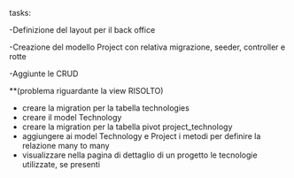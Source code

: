 tasks:

-Definizione del layout per il back office

-Creazione del modello Project con relativa migrazione, seeder, controller e rotte

-Aggiunte le CRUD

\*\*(problema riguardante la view RISOLTO)

-   creare la migration per la tabella technologies
-   creare il model Technology
-   creare la migration per la tabella pivot project_technology
-   aggiungere ai model Technology e Project i metodi per definire la relazione many to many
-   visualizzare nella pagina di dettaglio di un progetto le tecnologie utilizzate, se presenti
